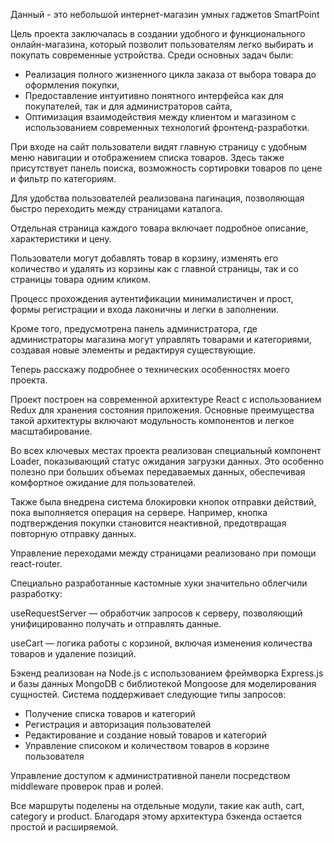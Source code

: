Данный - это небольшой интернет-магазин умных гаджетов SmartPoint

Цель проекта заключалась в создании удобного и функционального онлайн-магазина, который позволит пользователям легко выбирать и покупать современные устройства. Среди основных задач были:

- Реализация полного жизненного цикла заказа от выбора товара до оформления покупки,
- Предоставление интуитивно понятного интерфейса как для покупателей, так и для администраторов сайта,
- Оптимизация взаимодействия между клиентом и магазином с использованием современных технологий фронтенд-разработки.

При входе на сайт пользователи видят главную страницу с удобным меню навигации и отображением списка товаров. Здесь также присутствует панель поиска, возможность сортировки товаров по цене и фильтр по категориям.

Для удобства пользователей реализована пагинация, позволяющая быстро переходить между страницами каталога.

Отдельная страница каждого товара включает подробное описание, характеристики и цену. 

Пользователи могут добавлять товар в корзину, изменять его количество и удалять из корзины как с главной страницы, так и со страницы товара одним кликом.

Процесс прохождения аутентификации минималистичен и прост, формы регистрации и входа лаконичны и легки в заполнении.

Кроме того, предусмотрена панель администратора, где администраторы магазина могут управлять товарами и категориями, создавая новые элементы и редактируя существующие.

Теперь расскажу подробнее о технических особенностях моего проекта.

Проект построен на современной архитектуре React с использованием Redux для хранения состояния приложения. Основные преимущества такой архитектуры включают модульность компонентов и легкое масштабирование.

Во всех ключевых местах проекта реализован специальный компонент Loader, показывающий статус ожидания загрузки данных. Это особенно полезно при больших объемах передаваемых данных, обеспечивая комфортное ожидание для пользователей.

Также была внедрена система блокировки кнопок отправки действий, пока выполняется операция на сервере. Например, кнопка подтверждения покупки становится неактивной, предотвращая повторную отправку данных.

Управление переходами между страницами реализовано при помощи react-router. 

Специально разработанные кастомные хуки значительно облегчили разработку:

useRequestServer — обработчик запросов к серверу, позволяющий унифицированно получать и отправлять данные.

useCart — логика работы с корзиной, включая изменения количества товаров и удаление позиций.

Бэкенд реализован на Node.js с использованием фреймворка Express.js и базы данных MongoDB с библиотекой Mongoose для моделирования сущностей. Система поддерживает следующие типы запросов:

- Получение списка товаров и категорий
- Регистрация и авторизация пользователей
- Редактирование и создание новый товаров и категорий
- Управление списоком и количеством товаров в корзине пользователя

Управление доступом к административной панели посредством middleware проверок прав и ролей.

Все маршруты поделены на отдельные модули, такие как auth, cart, category и product. Благодаря этому архитектура бэкенда остается простой и расширяемой.